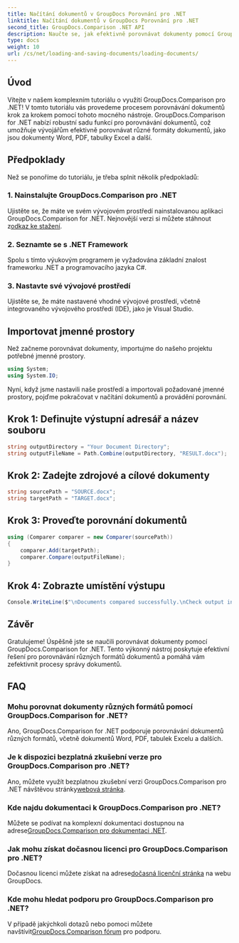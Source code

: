 ```yaml
---
title: Načítání dokumentů v GroupDocs Porovnání pro .NET
linktitle: Načítání dokumentů v GroupDocs Porovnání pro .NET
second_title: GroupDocs.Comparison .NET API
description: Naučte se, jak efektivně porovnávat dokumenty pomocí GroupDocs.Comparison for .NET. Zefektivněte své procesy správy dokumentů.
type: docs
weight: 10
url: /cs/net/loading-and-saving-documents/loading-documents/
---
```

## Úvod
Vítejte v našem komplexním tutoriálu o využití GroupDocs.Comparison pro .NET! V tomto tutoriálu vás provedeme procesem porovnávání dokumentů krok za krokem pomocí tohoto mocného nástroje. GroupDocs.Comparison for .NET nabízí robustní sadu funkcí pro porovnávání dokumentů, což umožňuje vývojářům efektivně porovnávat různé formáty dokumentů, jako jsou dokumenty Word, PDF, tabulky Excel a další.
## Předpoklady
Než se ponoříme do tutoriálu, je třeba splnit několik předpokladů:
### 1. Nainstalujte GroupDocs.Comparison pro .NET
 Ujistěte se, že máte ve svém vývojovém prostředí nainstalovanou aplikaci GroupDocs.Comparison for .NET. Nejnovější verzi si můžete stáhnout z[odkaz ke stažení](https://releases.groupdocs.com/comparison/net/).
### 2. Seznamte se s .NET Framework
Spolu s tímto výukovým programem je vyžadována základní znalost frameworku .NET a programovacího jazyka C#.
### 3. Nastavte své vývojové prostředí
Ujistěte se, že máte nastavené vhodné vývojové prostředí, včetně integrovaného vývojového prostředí (IDE), jako je Visual Studio.

## Importovat jmenné prostory
Než začneme porovnávat dokumenty, importujme do našeho projektu potřebné jmenné prostory.

```csharp
using System;
using System.IO;
```

Nyní, když jsme nastavili naše prostředí a importovali požadované jmenné prostory, pojďme pokračovat v načítání dokumentů a provádění porovnání.
## Krok 1: Definujte výstupní adresář a název souboru
```csharp
string outputDirectory = "Your Document Directory";
string outputFileName = Path.Combine(outputDirectory, "RESULT.docx");
```
## Krok 2: Zadejte zdrojové a cílové dokumenty
```csharp
string sourcePath = "SOURCE.docx";
string targetPath = "TARGET.docx";
```
## Krok 3: Proveďte porovnání dokumentů
```csharp
using (Comparer comparer = new Comparer(sourcePath))
{
    comparer.Add(targetPath);
    comparer.Compare(outputFileName);
}
```
## Krok 4: Zobrazte umístění výstupu
```csharp
Console.WriteLine($"\nDocuments compared successfully.\nCheck output in {outputDirectory}.");
```

## Závěr
Gratulujeme! Úspěšně jste se naučili porovnávat dokumenty pomocí GroupDocs.Comparison for .NET. Tento výkonný nástroj poskytuje efektivní řešení pro porovnávání různých formátů dokumentů a pomáhá vám zefektivnit procesy správy dokumentů.
## FAQ
### Mohu porovnat dokumenty různých formátů pomocí GroupDocs.Comparison for .NET?
Ano, GroupDocs.Comparison for .NET podporuje porovnávání dokumentů různých formátů, včetně dokumentů Word, PDF, tabulek Excelu a dalších.
### Je k dispozici bezplatná zkušební verze pro GroupDocs.Comparison pro .NET?
 Ano, můžete využít bezplatnou zkušební verzi GroupDocs.Comparison pro .NET návštěvou stránky[webová stránka](https://releases.groupdocs.com/).
### Kde najdu dokumentaci k GroupDocs.Comparison pro .NET?
 Můžete se podívat na komplexní dokumentaci dostupnou na adrese[GroupDocs.Comparison pro dokumentaci .NET](https://reference.groupdocs.com/comparison/net/).
### Jak mohu získat dočasnou licenci pro GroupDocs.Comparison pro .NET?
 Dočasnou licenci můžete získat na adrese[dočasná licenční stránka](https://purchase.groupdocs.com/temporary-license/) na webu GroupDocs.
### Kde mohu hledat podporu pro GroupDocs.Comparison pro .NET?
 V případě jakýchkoli dotazů nebo pomoci můžete navštívit[GroupDocs.Comparison fórum](https://forum.groupdocs.com/c/comparison/12) pro podporu.
